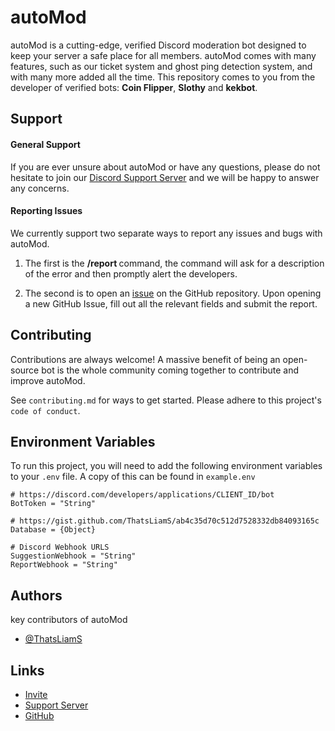 # autoMod

autoMod is a cutting-edge, verified Discord moderation bot designed to keep your server a safe place for all members. autoMod comes with many features, such as our ticket system and ghost ping detection system, and with many more added all the time. This repository comes to you from the developer of verified bots: **Coin Flipper**, **Slothy** and **kekbot**.

## Support

#### General Support

If you are ever unsure about autoMod or have any questions, please do not hesitate to join our [Discord Support Server](https://automod.liamskinner.co.uk/support) and we will be happy to answer any concerns.

#### Reporting Issues

We currently support two separate ways to report any issues and bugs with autoMod. 

1. The first is the **/report <issue>** command, the command will ask for a description of the error and then promptly alert the developers. 

2. The second is to open an [issue](https://github.com/ThatsLiamS/autoMod/issues) on the GitHub repository. Upon opening a new GitHub Issue, fill out all the relevant fields and submit the report.


## Contributing

Contributions are always welcome! A massive benefit of being an open-source bot is the whole community coming together to contribute and improve autoMod.

See `contributing.md` for ways to get started. Please adhere to this project's `code of conduct`.


## Environment Variables

To run this project, you will need to add the following environment variables to your `.env` file.  A copy of this can be found in `example.env`

```.env
# https://discord.com/developers/applications/CLIENT_ID/bot
BotToken = "String"

# https://gist.github.com/ThatsLiamS/ab4c35d70c512d7528332db84093165c
Database = {Object}

# Discord Webhook URLS
SuggestionWebhook = "String"
ReportWebhook = "String"
```


## Authors
key contributors of autoMod
- [@ThatsLiamS](https://github.com/ThatsLiamS)


## Links

- [Invite](https://automod.liamskinner.co.uk/invite)
- [Support Server](https://automod.liamskinner.co.uk/support)
- [GitHub](https://github.com/ThatsLiamS/autoMod)
